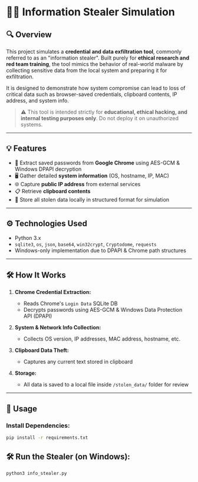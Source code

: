 # 🕵️‍♂️ Information Stealer Simulation

## 🔍 Overview

This project simulates a **credential and data exfiltration tool**, commonly referred to as an "information stealer". Built purely for **ethical research and red team training**, the tool mimics the behavior of real-world malware by collecting sensitive data from the local system and preparing it for exfiltration.

It is designed to demonstrate how system compromise can lead to loss of critical data such as browser-saved credentials, clipboard contents, IP address, and system info.

> ⚠️ This tool is intended strictly for **educational, ethical hacking, and internal testing purposes only**. Do not deploy it on unauthorized systems.

---

## 💡 Features

- 🔑 Extract saved passwords from **Google Chrome** using AES-GCM & Windows DPAPI decryption
- 🖥️ Gather detailed **system information** (OS, hostname, IP, MAC)
- 🌐 Capture **public IP address** from external services
- 📋 Retrieve **clipboard contents**
- 💾 Store all stolen data locally in structured format for simulation

---

## ⚙️ Technologies Used

- Python 3.x
- `sqlite3`, `os`, `json`, `base64`, `win32crypt`, `Cryptodome`, `requests`
- Windows-only implementation due to DPAPI & Chrome path structures

---

## 🛠 How It Works

1. **Chrome Credential Extraction:**
   - Reads Chrome's `Login Data` SQLite DB
   - Decrypts passwords using AES-GCM & Windows Data Protection API (DPAPI)

2. **System & Network Info Collection:**
   - Collects OS version, IP addresses, MAC address, hostname, etc.

3. **Clipboard Data Theft:**
   - Captures any current text stored in clipboard

4. **Storage:**
   - All data is saved to a local file inside `/stolen_data/` folder for review

---

## 🚀 Usage

### Install Dependencies:
```bash
pip install -r requirements.txt
```

## 🛠 Run the Stealer (on Windows):

```bash
python3 info_stealer.py
```
